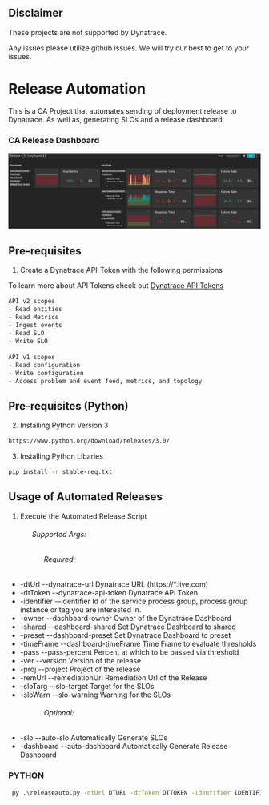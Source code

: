## Disclaimer
These projects are not supported by Dynatrace. 

Any issues please utilize github issues. 
We will try our best to get to your issues.

# Release Automation

This is a CA Project that automates sending of deployment release to Dynatrace. As well as, generating SLOs and a release dashboard.

### CA Release Dashboard
![](./image/dashboard.png)


## Pre-requisites 
1. Create a Dynatrace API-Token with the following permissions

To learn more about API Tokens check out [Dynatrace API Tokens](https://www.dynatrace.com/support/help/dynatrace-api/basics/dynatrace-api-authentication)

```
API v2 scopes
- Read entities
- Read Metrics
- Ingest events
- Read SLO
- Write SLO

API v1 scopes
- Read configuration
- Write configuration
- Access problem and event feed, metrics, and topology
```
## Pre-requisites (Python)

2. Installing Python Version 3

```bash
https://www.python.org/download/releases/3.0/
```

3. Installing Python Libaries
```bash
pip install -r stable-req.txt
```

## Usage of Automated Releases

1. Execute the Automated Release Script
###### &nbsp;&nbsp;&nbsp;&nbsp;&nbsp;&nbsp;&nbsp;&nbsp;&nbsp;&nbsp;&nbsp;&nbsp;Supported Args:
###### &nbsp;&nbsp;&nbsp;&nbsp;&nbsp;&nbsp;&nbsp;&nbsp;&nbsp;&nbsp;&nbsp;&nbsp;&nbsp;&nbsp;&nbsp;&nbsp;&nbsp;&nbsp;Required:
-  -dtUrl  --dynatrace-url Dynatrace URL (https://*.live.com)
-  -dtToken  --dynatrace-api-token Dynatrace API Token
-  -identifier  --identifier Id of the service,process group, process group instance or tag you are interested in.
-  -owner  --dashboard-owner  Owner of the Dynatrace Dashboard
-  -shared  --dashboard-shared  Set Dynatrace Dashboard to shared
-  -preset  --dashboard-preset  Set Dynatrace Dashboard to preset
-  -timeFrame  --dashboard-timeFrame Time Frame to evaluate thresholds
-  -pass --pass-percent Percent at which to be passed via threshold
-  -ver --version Version of the release
-  -proj --project Project of the release
-  -remUrl --remediationUrl Remediation Url of the Release
-  -sloTarg --slo-target Target for the SLOs
-  -sloWarn --slo-warning Warning for the SLOs

###### &nbsp;&nbsp;&nbsp;&nbsp;&nbsp;&nbsp;&nbsp;&nbsp;&nbsp;&nbsp;&nbsp;&nbsp;&nbsp;&nbsp;&nbsp;&nbsp;&nbsp;&nbsp;Optional:
-  -slo --auto-slo Automatically Generate SLOs
-  -dashboard --auto-dashboard Automatically Generate Release Dashboard

### PYTHON
```bash
 py .\releaseauto.py -dtUrl DTURL -dtToken DTTOKEN -identifier IDENTIFIER -ver VERSION -proj PROJECT -remUrl https://url.com -owner OWNER -shared SHARED -preset PRESET -timeFrame TIMEFRAME -pass PASS -slo -dashboard    
 ```
